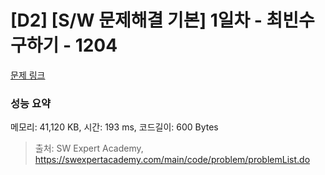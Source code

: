 # [D2] [S/W 문제해결 기본] 1일차 - 최빈수 구하기 - 1204 

[문제 링크](https://swexpertacademy.com/main/code/problem/problemDetail.do?contestProbId=AV13zo1KAAACFAYh) 

### 성능 요약

메모리: 41,120 KB, 시간: 193 ms, 코드길이: 600 Bytes



> 출처: SW Expert Academy, https://swexpertacademy.com/main/code/problem/problemList.do